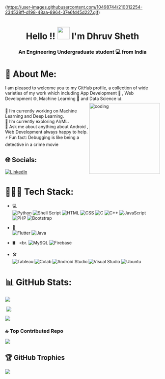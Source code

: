 (https://user-images.githubusercontent.com/10498744/210012254-234538ff-d198-48aa-8964-37e6fd45d227.gif)

<h1 align="center">Hello !! <img src="https://media.giphy.com/media/v1.Y2lkPTc5MGI3NjExMGI4YjM2ZGNiNTg5NTI2N2UxNjdkNDNjM2E2OTAzODkyZTQ3MmYwZCZjdD1z/w1OBpBd7kJqHrJnJ13/giphy.gif" width="40px"> I'm Dhruv Sheth</h1>

#### <h3 align="center">An Engineering Undergraduate student 💻 from India </h3> 

# 💫 About Me:
I am pleased to welcome you to my GitHub profile, a collection of wide varieties of my work which including App Development 📱 , Web Development 🌐, Machine Learning 🤖 and Data Science 📊
<img height="230" align="right" alt="coding" src="https://media2.giphy.com/media/MunViQ5feR29sMFVfa/giphy.gif?cid=6c09b952c7jgvpp3bgsgpsv3g2gk3sob02xw7i851m73fgfz&rid=giphy.gif&ct=s"><br><br>
🔭 I’m currently working on Machine Learning and Deep Learning.<br>🌱 I’m currently exploring AI/ML.<br>💬 Ask me about anything about Android , Web Development  always happy to help.<br>⚡ Fun fact: Debugging is like being a detective in a crime movie


## 🌐 Socials:
[![LinkedIn](https://img.shields.io/badge/LinkedIn-%230077B5.svg?logo=linkedin&logoColor=white)](https://www.linkedin.com/in/dhruvnet) 

# 👩🏾‍💻 Tech Stack:
- 💻 &nbsp; <br>
	![Python](https://img.shields.io/badge/Python-3776AB?style=for-the-badge&logo=python&logoColor=white)
	![Shell Script](https://img.shields.io/badge/Shell_Script-121011?style=for-the-badge&logo=gnu-bash&logoColor=white)
	![HTML](https://img.shields.io/badge/HTML5-E34F26?style=for-the-badge&logo=html5&logoColor=white)
	![CSS](https://img.shields.io/badge/CSS3-1572B6?style=for-the-badge&logo=css3&logoColor=white)
	![C](https://img.shields.io/badge/C-00599C?style=for-the-badge&logo=c&logoColor=white)
	![C++](https://img.shields.io/badge/c++-%2300599C.svg?style=for-the-badge&logo=c%2B%2B&logoColor=white)
	![JavaScript](https://img.shields.io/badge/javascript-%23323330.svg?style=for-the-badge&logo=javascript&logoColor=%23F7DF1E)
	![PHP](https://img.shields.io/badge/php-%23777BB4.svg?style=for-the-badge&logo=php&logoColor=white)
		![Bootstrap](https://img.shields.io/badge/bootstrap-%23563D7C.svg?style=for-the-badge&logo=bootstrap&logoColor=white)

- 📱 &nbsp; <br>
	![Flutter](https://img.shields.io/badge/Flutter-02569B?style=for-the-badge&logo=flutter&logoColor=white)
	![Java](https://img.shields.io/badge/java-%23ED8B00.svg?style=for-the-badge&logo=java&logoColor=white)

- 🛢 &nbsp; <br.
	![MySQL](https://img.shields.io/badge/mysql-%2300f.svg?style=for-the-badge&logo=mysql&logoColor=white)
	![Firebase](https://img.shields.io/badge/firebase-%23039BE5.svg?style=for-the-badge&logo=firebase)

- 🛠️ &nbsp; <br>
	![Tableau](https://img.shields.io/badge/Tableau-E97627?style=for-the-badge&logo=Tableau&logoColor=white)
	![Colab](https://img.shields.io/badge/Colab-F9AB00?style=for-the-badge&logo=googlecolab&color=525252)
	![Android Studio](https://img.shields.io/badge/Android%20Studio-3DDC84.svg?style=for-the-badge&logo=android-studio&logoColor=white)
	![Visual Studio](https://img.shields.io/badge/Visual%20Studio-5C2D91.svg?style=for-the-badge&logo=visual-studio&logoColor=white)
	![Ubuntu](https://img.shields.io/badge/Ubuntu-E95420?style=for-the-badge&logo=ubuntu&logoColor=white)


# 📊 GitHub Stats:
<p><img align="center" src="https://github-readme-stats.vercel.app/api?username=Dhruvnet&theme=midnight-purple&hide_border=false&include_all_commits=true&count_private=true" /></p>

<p>&nbsp;<img align="center" src="https://github-readme-streak-stats.herokuapp.com/?user=Dhruvnet&theme=midnight-purple&hide_border=false" /></p>

<p><img align="center" src="https://github-readme-stats.vercel.app/api/top-langs/?username=Dhruvnet&theme=midnight-purple&hide_border=false&include_all_commits=true&count_private=true&layout=compact" /></p>


### 🔝 Top Contributed Repo
![](https://github-contributor-stats.vercel.app/api?username=Dhruvnet&limit=5&theme=dark&combine_all_yearly_contributions=true)

## 🏆 GitHub Trophies
![](https://github-profile-trophy.vercel.app/?username=Dhruvnet&theme=discord&no-frame=false&no-bg=false&margin-w=4)
